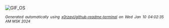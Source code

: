 <div align="justify">
<picture>
    <source media="(prefers-color-scheme: dark)" srcset="https://i.ibb.co/fxTpxR9/output-gif.gif">
    <source media="(prefers-color-scheme: light)" srcset="https://i.ibb.co/fxTpxR9/output-gif.gif">
    <img alt="GIF_OS" src="https://i.ibb.co/fxTpxR9/output-gif.gif">
</picture>

<sub><i>Generated automatically using [x0rzavi/github-readme-terminal](https://github.com/x0rzavi/github-readme-terminal) on Wed Jan 10 04:02:35 AM MSK 2024</i></sub>

</div>

<!-- Image deletion URL: https://ibb.co/d5H259t/4fb4ade513f73d003439599435b760c5 -->